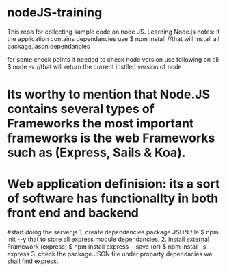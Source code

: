 # nodeJS-training
This repo for collecting sample code on node JS.
Learning Node.js
notes:
if the application contains dependancies use
$ npm install //that will install all package.jason dependancies

for some check points if needed to check node version use following on cli
$ node -v //that will return the current instlled version of node

# Its worthy to mention that Node.JS contains several types of Frameworks the most important frameworks is the web Frameworks such as (Express, Sails & Koa).

# Web application definision: its a sort of software has functionallty in both front end and backend

#start doing the server.js
    1. create dependancies package.JSON file $ npm init --y that to store all express module dependancies.
    2. install external Framework (express) $ npm install express --save (or) $ npm install -s express
    3. check the package.JSON file under proparty dependacies we shall find express.